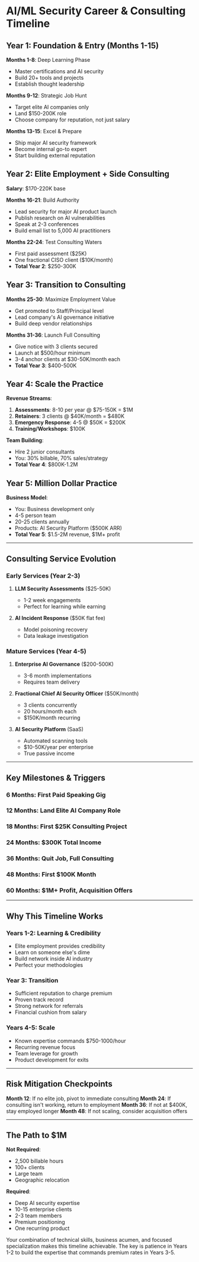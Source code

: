 # AI/ML Security Career & Consulting Timeline

## Year 1: Foundation & Entry (Months 1-15)
**Months 1-8**: Deep Learning Phase
- Master certifications and AI security
- Build 20+ tools and projects
- Establish thought leadership

**Months 9-12**: Strategic Job Hunt
- Target elite AI companies only
- Land $150-200K role
- Choose company for reputation, not just salary

**Months 13-15**: Excel & Prepare
- Ship major AI security framework
- Become internal go-to expert
- Start building external reputation

## Year 2: Elite Employment + Side Consulting
**Salary**: $170-220K base

**Months 16-21**: Build Authority
- Lead security for major AI product launch
- Publish research on AI vulnerabilities
- Speak at 2-3 conferences
- Build email list to 5,000 AI practitioners

**Months 22-24**: Test Consulting Waters
- First paid assessment ($25K)
- One fractional CISO client ($10K/month)
- **Total Year 2**: $250-300K

## Year 3: Transition to Consulting
**Months 25-30**: Maximize Employment Value
- Get promoted to Staff/Principal level
- Lead company's AI governance initiative
- Build deep vendor relationships

**Months 31-36**: Launch Full Consulting
- Give notice with 3 clients secured
- Launch at $500/hour minimum
- 3-4 anchor clients at $30-50K/month each
- **Total Year 3**: $400-500K

## Year 4: Scale the Practice
**Revenue Streams**:
1. **Assessments**: 8-10 per year @ $75-150K = $1M
2. **Retainers**: 3 clients @ $40K/month = $480K
3. **Emergency Response**: 4-5 @ $50K = $200K
4. **Training/Workshops**: $100K

**Team Building**:
- Hire 2 junior consultants
- You: 30% billable, 70% sales/strategy
- **Total Year 4**: $800K-1.2M

## Year 5: Million Dollar Practice
**Business Model**:
- You: Business development only
- 4-5 person team
- 20-25 clients annually
- Products: AI Security Platform ($500K ARR)
- **Total Year 5**: $1.5-2M revenue, $1M+ profit

---

## Consulting Service Evolution

### Early Services (Year 2-3)
1. **LLM Security Assessments** ($25-50K)
   - 1-2 week engagements
   - Perfect for learning while earning

2. **AI Incident Response** ($50K flat fee)
   - Model poisoning recovery
   - Data leakage investigation

### Mature Services (Year 4-5)
1. **Enterprise AI Governance** ($200-500K)
   - 3-6 month implementations
   - Requires team delivery

2. **Fractional Chief AI Security Officer** ($50K/month)
   - 3 clients concurrently
   - 20 hours/month each
   - $150K/month recurring

3. **AI Security Platform** (SaaS)
   - Automated scanning tools
   - $10-50K/year per enterprise
   - True passive income

---

## Key Milestones & Triggers

### 6 Months: First Paid Speaking Gig
### 12 Months: Land Elite AI Company Role
### 18 Months: First $25K Consulting Project
### 24 Months: $300K Total Income
### 36 Months: Quit Job, Full Consulting
### 48 Months: First $100K Month
### 60 Months: $1M+ Profit, Acquisition Offers

---

## Why This Timeline Works

### Years 1-2: Learning & Credibility
- Elite employment provides credibility
- Learn on someone else's dime
- Build network inside AI industry
- Perfect your methodologies

### Year 3: Transition
- Sufficient reputation to charge premium
- Proven track record
- Strong network for referrals
- Financial cushion from salary

### Years 4-5: Scale
- Known expertise commands $750-1000/hour
- Recurring revenue focus
- Team leverage for growth
- Product development for exits

---

## Risk Mitigation Checkpoints

**Month 12**: If no elite job, pivot to immediate consulting
**Month 24**: If consulting isn't working, return to employment
**Month 36**: If not at $400K, stay employed longer
**Month 48**: If not scaling, consider acquisition offers

---

## The Path to $1M

**Not Required**:
- 2,500 billable hours
- 100+ clients
- Large team
- Geographic relocation

**Required**:
- Deep AI security expertise
- 10-15 enterprise clients
- 2-3 team members
- Premium positioning
- One recurring product

Your combination of technical skills, business acumen, and focused specialization makes this timeline achievable. The key is patience in Years 1-2 to build the expertise that commands premium rates in Years 3-5.